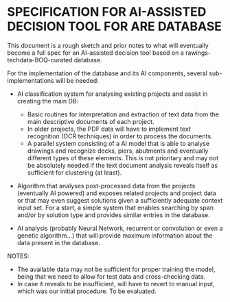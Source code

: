 # SPECIFICATION FOR AI-ASSISTED DECISION TOOL FOR ARE DATABASE

This document is a rough sketch and prior notes to what will eventually become a full spec for an AI-assisted decision tool based on a rawings-techdata-BOQ-curated database.

For the implementation of the database and its AI components, several sub-implementations will be needed:

* AI classification system for analysing existing projects and assist in creating the main DB:
    * Basic routines for interpretation and extraction of text data from the main descriptive documents of each project.
    * In older projects, the PDF data will have to implement text recognition (OCR techniques) in order to process the documents. 
    * A parallel system consisting of a AI model that is able to analyse drawings and recognize decks, piers, abutments and eventually different types of these elements. This is not prioritary and may not be absolutely needed if the text document analysis reveals itself as sufficient for clustering (at least).

* Algorithm that analyses post-processed data from the projects (eventually AI powered) and exposes related projects and project data or that may even suggest solutions given a sufficiently adequate context input set. For a start, a simple system that enables searching by span and/or by solution type and provides similar entries in the database.

* AI analysis (probably Neural Network, recurrent or convolution or even a genetic algorithm...) that will provide maximum information about the data present in the database.

NOTES:

* The available data may not be sufficient for proper training the model, being that we need to allow for test data and cross-checking data.
* In case it reveals to be insufficient, will have to revert to manual input, which was our initial procedure. To be evaluated.
